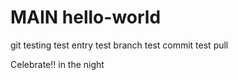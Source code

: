 # MAIN hello-world
git testing
test entry
test branch
test commit
test pull

Celebrate!!
in the night
